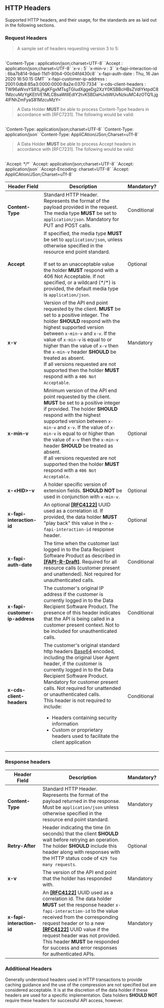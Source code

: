 ## HTTP Headers

Supported HTTP headers, and their usage, for the standards are as laid out in the following sections.

### Request Headers
>A sample set of headers requesting version 3 to 5:  
<BR>
`Content-Type : application/json;charset=UTF-8`  
`Accept : application/json;charset=UTF-8`  
`x-v : 5`  
`x-min-v : 3`  
`x-fapi-interaction-id : 6ba7b814-9dad-11d1-80b4-00c04fd430c8`  
`x-fapi-auth-date : Thu, 16 Jan 2020 16:50:15 GMT`  
`x-fapi-customer-ip-address : 2001:0db8:85a3:0000:0000:8a2e:0370:7334`  
`x-cds-client-headers : TW96aWxsYS81LjAgKFgxMTsgTGludXggeDg2XzY0KSBBcHBsZVdlYktpdC81MzcuMzYgKEtIVE1MLCBsaWtlIEdlY2tvKSBDaHJvbWUvNzkuMC4zOTQ1Ljg4IFNhZmFyaS81MzcuMzY=`  

>A Data Holder **MUST** be able to process Content-Type headers in accordance with [RFC7231]. The following would be valid:   
<BR>
`Content-Type: application/json;charset=UTF-8`  
`Content-Type: application/json`    
`Content-Type: AppliCAtion/JSon;Charset=uTf-8`  

>A Data Holder **MUST** be able to process Accept headers in accordance with [RFC7231]. The following would be valid:  
<BR>
`Accept: */*`  
`Accept: application/json;charset=UTF-8`  
`Accept: application/json`  
`Accept-Encoding: charset=UTF-8`  
`Accept: AppliCAtion/JSon;Charset=uTf-8`  

Header Field | Description | Mandatory?
-------------|-------------|-----------
**Content-Type** | Standard HTTP Header. Represents the format of the payload provided in the request. The media type **MUST** be set to `application/json`. Mandatory for PUT and POST calls.| Conditional
**Accept** | If specified, the media type **MUST** be set to `application/json`, unless otherwise specified in the resource end point standard. <br/><br/>If set to an unacceptable value the holder **MUST** respond with a 406 Not Acceptable. If not specified, or a wildcard (\*/\*) is provided, the default media type is `application/json`.| Optional
**x-v** | Version of the API end point requested by the client. **MUST** be set to a positive integer. The holder **SHOULD** respond with the highest supported version between `x-min-v` and `x-v`. If the value of `x-min-v` is equal to or higher than the value of `x-v` then the `x-min-v` header **SHOULD** be treated as absent. <br/>If all versions requested are not supported then the holder **MUST** respond with a `406 Not Acceptable`. | Mandatory
**x-min-v** | Minimum version of the API end point requested by the client. **MUST** be set to a positive integer if provided. The holder **SHOULD** respond with the highest supported version between `x-min-v` and `x-v`. If the value of `x-min-v` is equal to or higher than the value of `x-v` then the `x-min-v` header **SHOULD** be treated as absent. <br/>If all versions requested are not supported then the holder **MUST** respond with a `406 Not Acceptable`. | Optional
**x-&lt;HID&gt;-v** | A holder specific version of extension fields. **SHOULD NOT** be used in conjunction with `x-min-v`. | Optional
**x-fapi-interaction-id** | An optional **[[RFC4122]](#nref-RFC4122)** UUID used as a correlation id. If provided, the data holder **MUST** "play back" this value in the `x-fapi-interaction-id` response header.| Optional
**x-fapi-auth-date** | The time when the customer last logged in to the Data Recipient Software Product as described in **[[FAPI-R-Draft]](#nref-FAPI-R-Draft)**.  Required for all resource calls (customer present and unattended).   Not required for unauthenticated calls. | Conditional
**x-fapi-customer-ip-address** | The customer's original IP address if the customer is currently logged in to the Data Recipient Software Product. The presence of this header indicates that the API is being called in a customer present context. Not to be included for unauthenticated calls. | Conditional
**x-cds-client-headers** | The customer's original standard http headers [Base64](#common-field-types) encoded, including the original User Agent header, if the customer is currently logged in to the Data Recipient Software Product. Mandatory for customer present calls.  Not required for unattended or unauthenticated calls.<br/>This header is not required to include:<br/><ul><li>Headers containing security information</li><li>Custom or proprietary headers used to facilitate the client application</li></ul>| Conditional

### Response headers
Header Field | Description | Mandatory?
-------------|-------------|-----------
**Content-Type** | Standard HTTP Header. Represents the format of the payload returned in the response.<br/>Must be `application/json` unless otherwise specified in the resource end point standard. | Mandatory
**Retry-After** | Header indicating the time (in seconds) that the client **SHOULD** wait before retrying an operation. The holder **SHOULD** include this header along with responses with the HTTP status code of `429 Too many requests`. | Optional
**x-v** | The version of the API end point that the holder has responded with. | Mandatory
**x-fapi-interaction-id** | An **[[RFC4122]](#nref-RFC4122)** UUID used as a correlation id. The data holder **MUST** set the response header `x-fapi-interaction-id` to the value received from the corresponding request header or to a new **[[RFC4122]](#nref-RFC4122)** UUID value if the request header was not provided. This header **MUST** be responded for success and error responses for authenticated APIs. | Mandatory

### Additional Headers

Generally understood headers used in HTTP transactions to provide caching guidance and the use of the compression are not specified but are considered acceptable. It is at the discretion of the data holder if these headers are used for a specific implementation. Data holders **SHOULD NOT** require these headers for successful API access, however.
